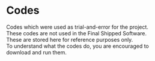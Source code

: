 # Codes
Codes which were used as trial-and-error for the project. <br>
These codes are not used in the Final Shipped Software. <br>
These are stored here for reference purposes only. <br>
To understand what the codes do, you are encouraged to <br>
download and run them.
